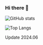 
### Hi there 👋
![GitHub stats](https://github-readme-stats-zeta-ten-90.vercel.app/api?username=ogelacinyc&show_icons=true&count_private=true&include_all_commits=true&&show=reviews,discussions_started,discussions_answered,prs_merged,prs_merged_percentage)

![Top Langs](https://github-readme-stats-zeta-ten-90.vercel.app/api/top-langs/?username=ogelacinyc&layout=compact&card_width=470)

Update 2024.06
